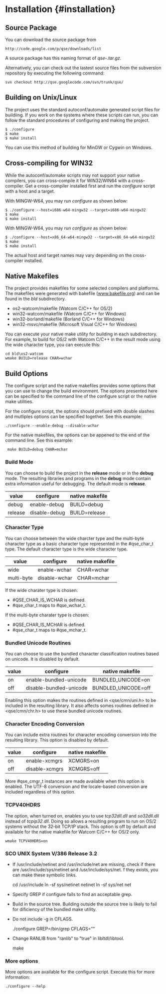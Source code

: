 Installation                                                     {#installation}
================================================================================

Source Package
--------------

You can download the source package from 

    http://code.google.com/p/qse/downloads/list

A source package has this naming format of *qse-<version>.tar.gz*.

Alternatively, you can check out the lastest source files from the subversion
repository by executing the following command:

    svn checkout http://qse.googlecode.com/svn/trunk/qse/

Building on Unix/Linux
----------------------

The project uses the standard autoconf/automake generated script files for 
buildiing. If you work on the systems where these scripts can run, you can 
follow the standard procedures of configuring and making the project.

    $ ./configure
    $ make
    $ make install

You can use this method of building for MinGW or Cygwin on Windows.
 
Cross-compiling for WIN32
-------------------------

While the autoconf/automake scripts may not support your native compilers,
you can cross-compile it for WIN32/WIN64 with a cross-compiler. Get a 
cross-compiler installed first and run the *configure* script with a host 
and a target.

With MINGW-W64, you may run *configure* as shown below:

    $ ./configure --host=i686-w64-mingw32 --target=i686-w64-mingw32
    $ make
    $ make install

With MINGW-W64, you may run *configure* as shown below:

    $ ./configure --host=x86_64-w64-mingw32 --target=x86_64-w64-mingw32
    $ make
    $ make install

The actual host and target names may vary depending on the cross-compiler 
installed.

Native Makefiles 
----------------

The project provides makefiles for some selected compilers and platforms.
The makefiles were generated with bakefile (www.bakefile.org) and can be
found in the *bld* subdirectory.

 - os2-watcom/makefile      (Watcom C/C++ for OS/2)
 - win32-watcom/makefile    (Watcom C/C++ for Windows)
 - win32-borland/makefile   (Borland C/C++ for Windows)
 - win32-msvc/makefile      (Microsoft Visual C/C++ for Windows)

You can execute your native make utility for building in each subdirectory.
For example, to build for OS/2 with Watcom C/C++ in the result mode using
the wide character type, you can execute this:

    cd bld\os2-watcom
    wmake BUILD=release CHAR=wchar

Build Options
-------------

The configure script and the native makefiles provides some options that you
can use to change the build environment. The options presented here can be
specified to the command line of the configure script or the native make 
utilities. 

For the configure script, the options should prefixed with double 
slashes and mutliples options can be specified together. See this example:

    ./configure --enable-debug --disable-wchar


For the native makefiles, the options can be appened to the end of the command 
line. See this example:

     make BUILD=debug CHAR=mchar

### Build Mode ###

You can choose to build the project in the **release** mode or in the **debug**
mode. The resulting libraries and programs in the **debug** mode contain
extra information useful for debugging. The default mode is **release**.

 value   | configure      | native makefile
 --------|----------------|-----------------
 debug   | enable-debug   | BUILD=debug
 release | disable-debug  | BUILD=release

### Character Type ###

You can choose between the wide charcter type and the multi-byte character
type as a basic character type represented in the #qse_char_t type. The default
character type is the wide character type.

 value      | configure      | native makefile
 -----------|----------------|-----------------
 wide       | enable-wchar   | CHAR=wchar
 multi-byte | disable-wchar  | CHAR=mchar

If the wide charater type is chosen: 
 - #QSE_CHAR_IS_WCHAR is defined.
 - #qse_char_t maps to #qse_wchar_t.

If the multi-byte charater type is chosen: 
 - #QSE_CHAR_IS_MCHAR is defined.
 - #qse_char_t maps to #qse_mchar_t.

### Bundled Unicode Routines ###

You can choose to use the bundled character classification routines 
based on unicode. It is disabled by default.

 value      | configure                | native makefile
 -----------|--------------------------|-----------------
 on         | enable-bundled-unicode   | BUNDLED_UNICODE=on
 off        | disable-bundled-unicode  | BUNDLED_UNICODE=off

Enabling this option makes the routines defined in <qse/cmn/uni.h> 
to be included in the resulting library. It also affects somes routines
defined in <qse/cmn/chr.h> to use these bundled unicode routines.

### Character Encoding Conversion ###

You can include extra routines for character encoding conversion into
the resulting library. This option is disabled by default.

 value      | configure       | native makefile
 -----------|-----------------|---------------------
 on         | enable-xcmgrs   | XCMGRS=on
 off        | disable-xcmgrs  | XCMGRS=off

More #qse_cmgr_t instances are made available when this option is enabled.
The UTF-8 conversion and the locale-based conversion are included regardless
of this option.

### TCPV40HDRS ###

The option, when turned on, enables you to use *tcp32dll.dll* and *so32dll.dll*
instead of *tcpip32.dll*. Doing so allows a resulting program to run on OS/2 
systems without the 32-bit TCP/IP stack. This option is off by default and 
available for the native makefile for Watcom C/C++ for OS/2 only.

    wmake TCPV40HDRS=on

### SCO UNIX System V/386 Release 3.2 ###

- If /usr/include/netinet and /usr/include/net are missing,
  check if there are /usr/include/sys/netinet and /usr/include/sys/net.
  f they exists, you can make these symbolic links.

    cd /usr/include
    ln -sf sys/netinet netinet
    ln -sf sys/net net

- Specify GREP if configure fails to find an acceptable grep.
- Build in the source tree. Building outside the source tree is likely to fail
  for dificiency of the bundled make utility.
- Do not include -g in CFLAGS. 

    ./configure GREP=/bin/grep CFLAGS=""

- Change RANLIB from "ranlib" to "true" in libltdl/libtool.

    make

### More options ###

More options are available for the configure script. Execute this for more 
information:

    ./configure --help


